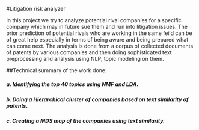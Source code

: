 #Litigation risk analyzer

In this project we try to analyze potential rival companies for a specific company which may in future sue them and run into litigation issues. The prior
prediction of potential rivals who are working in the same feild can be of great help especially in terms of being aware and being prepared what 
can come next. The analysis is done from a corpus of collected documents of patents by various companies and then doing sophisticated text preprocessing and analysis using NLP, topic modeling on them.

##Technical summary of the work done:
##### a. Identifying the top 40 topics using NMF and LDA.
##### b. Doing a Hierarchical cluster of companies based on text similarity of patents.
##### c. Creating a MDS map of the companies using text similarity.
